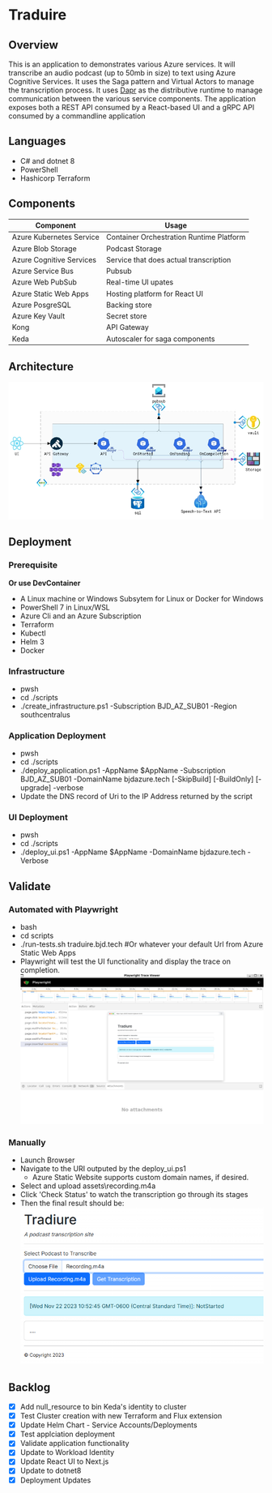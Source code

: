 # Traduire 

## Overview 
This is an application to demonstrates various Azure services. It will transcribe an audio podcast (up to 50mb in size) to text using Azure Cognitive Services. It uses the Saga pattern and Virtual Actors to manage the transcription process.  It uses [Dapr](https://dapr.io) as the distributive runtime to manage communication between the various service components. The application exposes both a REST API consumed by a React-based UI and a gRPC API consumed by a commandline application

## Languages
* C# and dotnet 8
* PowerShell
* Hashicorp Terraform 

## Components
Component | Usage
------ | ------
Azure Kubernetes Service | Container Orchestration Runtime Platform  
Azure Blob Storage | Podcast Storage 
Azure Cognitive Services | Service that does actual transcription 
Azure Service Bus | Pubsub
Azure Web PubSub | Real-time UI upates
Azure Static Web Apps | Hosting platform for React UI
Azure PosgreSQL | Backing store
Azure Key Vault | Secret store 
Kong | API Gateway 
Keda | Autoscaler for saga components 

## Architecture
![Dapr](./.assets/dapr.png)

## Deployment

### Prerequisite 
__Or use DevContainer__
* A Linux machine or Windows Subsytem for Linux or Docker for Windows 
* PowerShell 7 in Linux/WSL
* Azure Cli and an Azure Subscription
* Terraform 
* Kubectl
* Helm 3 
* Docker 

### Infrastructure 
* pwsh
* cd ./scripts
* ./create_infrastructure.ps1 -Subscription BJD_AZ_SUB01 -Region southcentralus 

### Application Deployment 
* pwsh
* cd ./scripts
* ./deploy_application.ps1 -AppName $AppName -Subscription BJD_AZ_SUB01 -DomainName bjdazure.tech [-SkipBuild] [-BuildOnly] [-upgrade] -verbose
* Update the DNS record of Uri to the IP Address returned by the script

### UI Deployment 
* pwsh
* cd ./scripts
* ./deploy_ui.ps1 -AppName $AppName -DomainName bjdazure.tech -Verbose

## Validate 

### Automated with Playwright
* bash
* cd scripts
* ./run-tests.sh traduire.bjd.tech #Or whatever your default Url from Azure Static Web Apps
* Playwright will test the UI functionality and display the trace on completion. 
    ![Playwright](./.assets/playwright.png)

### Manually
* Launch Browser
* Navigate to the URI outputed by the deploy_ui.ps1
    * Azure Static Website supports custom domain names, if desired. 
* Select and upload assets\recording.m4a
* Click 'Check Status' to watch the transcription go through its stages 
* Then the final result should be: \
    ![UI](./.assets/ui.png)

## Backlog 
- [X] Add null_resource to bin Keda's identity to cluster
- [X] Test Cluster creation with new Terraform and Flux extension
- [X] Update Helm Chart - Service Accounts/Deployments 
- [X] Test applciation deployment
- [X] Validate application functionality
- [X] Update to Workload Identity
- [X] Update React UI to Next.js
- [X] Update to dotnet8 
- [X] Deployment Updates
